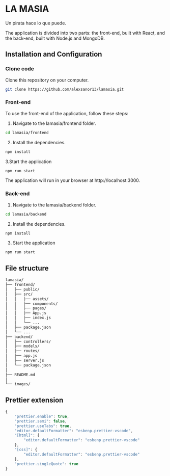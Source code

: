 # LA MASIA

Un pirata hace lo que puede.

The application is divided into two parts: the front-end, built with React, and the back-end, built with Node.js and MongoDB.

## Installation and Configuration

### Clone code

Clone this repository on your computer.

```bash
git clone https://github.com/alexsanor13/lamasia.git
```

### Front-end

To use the front-end of the application, follow these steps:

1. Navigate to the lamasia/frontend folder.

```bash
cd lamasia/frontend
```

2. Install the dependencies.

```bash
npm install
```

3.Start the application

```bash
npm run start
```

The application will run in your browser at http://localhost:3000.

### Back-end

1. Navigate to the lamasia/backend folder.

```bash
cd lamasia/backend
```

2. Install the dependencies.

```bash
npm install
```

3. Start the application

```bash
npm run start
```

## File structure

```bash
lamasia/
├── frontend/
│   ├── public/
│   ├── src/
│   │   ├── assets/
│   │   ├── components/
│   │   ├── pages/
│   │   ├── App.js
│   │   ├── index.js
│   │   └── ...
│   ├── package.json
│   └── ...
├── backend/
│   ├── controllers/
│   ├── models/
│   ├── routes/
│   ├── app.js
│   ├── server.js
│   └── package.json
│
├── README.md
│
└── images/
```

## Prettier extension

```javascript
{
	"prettier.enable": true,
	"prettier.semi": false,
	"prettier.useTabs": true,
	"editor.defaultFormatter": "esbenp.prettier-vscode",
	"[html]": {
		"editor.defaultFormatter": "esbenp.prettier-vscode"
	},
	"[css]": {
		"editor.defaultFormatter": "esbenp.prettier-vscode"
	},
	"prettier.singleQuote": true
}
```

